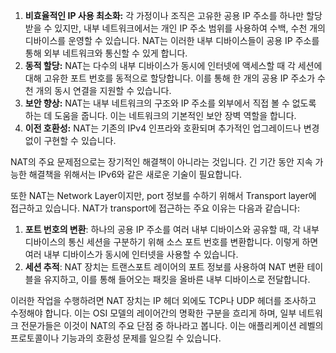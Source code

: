 1. **비효율적인 IP 사용 최소화:** 각 가정이나 조직은 고유한 공용 IP 주소를 하나만 할당받을 수 있지만, 내부 네트워크에서는 개인 IP 주소 범위를 사용하여 수백, 수천 개의 디바이스를 운영할 수 있습니다. NAT는 이러한 내부 디바이스들이 공용 IP 주소를 통해 외부 네트워크와 통신할 수 있게 합니다.
2. **동적 할당:** NAT는 다수의 내부 디바이스가 동시에 인터넷에 액세스할 때 각 세션에 대해 고유한 포트 번호를 동적으로 할당합니다. 이를 통해 한 개의 공용 IP 주소가 수천 개의 동시 연결을 지원할 수 있습니다.
3. **보안 향상:** NAT는 내부 네트워크의 구조와 IP 주소를 외부에서 직접 볼 수 없도록 하는 데 도움을 줍니다. 이는 네트워크의 기본적인 보안 장벽 역할을 합니다.
4. **이전 호환성:** NAT는 기존의 IPv4 인프라와 호환되며 추가적인 업그레이드나 변경 없이 구현할 수 있습니다.

NAT의 주요 문제점으로는 장기적인 해결책이 아니라는 것입니다. 긴 기간 동안 지속 가능한 해결책을 위해서는 IPv6와 같은 새로운 기술이 필요합니다.

또한 NAT는 Network Layer이지만, port 정보를 수하기 위해서 Transport layer에 접근하고 있습니다. NAT가 transport에 접근하는 주요 이유는 다음과 같습니다:

1. **포트 번호의 변환**: 하나의 공용 IP 주소를 여러 내부 디바이스와 공유할 때, 각 내부 디바이스의 통신 세션을 구분하기 위해 소스 포트 번호를 변환합니다. 이렇게 하면 여러 내부 디바이스가 동시에 인터넷을 사용할 수 있습니다.
2. **세션 추적**: NAT 장치는 트랜스포트 레이어의 포트 정보를 사용하여 NAT 변환 테이블을 유지하고, 이를 통해 들어오는 패킷을 올바른 내부 디바이스로 전달합니다.

이러한 작업을 수행하려면 NAT 장치는 IP 헤더 외에도 TCP나 UDP 헤더를 조사하고 수정해야 합니다. 이는 OSI 모델의 레이어간의 명확한 구분을 흐리게 하며, 일부 네트워크 전문가들은 이것이 NAT의 주요 단점 중 하나라고 봅니다. 이는 애플리케이션 레벨의 프로토콜이나 기능과의 호환성 문제를 일으킬 수 있습니다.
